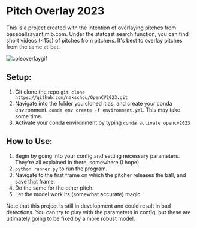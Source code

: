 # Pitch Overlay 2023
This is a project created with the intention of overlaying pitches from baseballsavant.mlb.com. Under the statcast search function, you can find short videos (<15s) of pitches from pitchers. It's best to overlay pitches from the same at-bat.

![coleoverlaygif](https://github.com/nakschou/OpenCV2023/assets/87676813/8b3faff0-9720-49ea-8fa6-bc7308c7f97d)

## Setup:
1. Git clone the repo ```git clone https://github.com/nakschou/OpenCV2023.git```
2. Navigate into the folder you cloned it as, and create your conda environment. ```conda env create -f environment.yml```. This may take some time.
3. Activate your conda environment by typing ```conda activate opencv2023```

## How to Use:
1. Begin by going into your config and setting necessary parameters. They're all explained in there, somewhere (I hope).
2. ```python runner.py``` to run the program.
3. Navigate to the first frame on which the pitcher releases the ball, and save that frame.
4. Do the same for the other pitch.
5. Let the model work its (somewhat accurate) magic.

Note that this project is still in development and could result in bad detections. You can try to play with the parameters in config, but these are ultimately going to be fixed by a more robust model.
